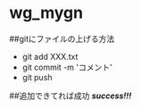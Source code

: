 # wg_mygn

##gitにファイルの上げる方法
* git add XXX.txt
* git commit -m 'コメント'
* git push

##追加できてれば成功
***success!!!***
